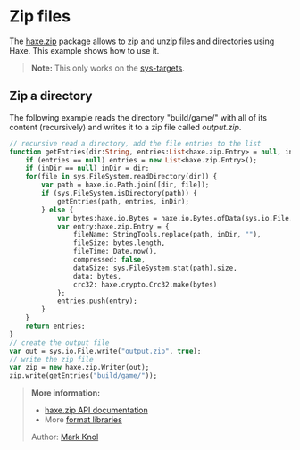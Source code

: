 [tags]: / "filesystem"

# Zip files

The [haxe.zip](http://api.haxe.org/haxe/zip/) package allows to zip and unzip files and directories using Haxe. This example shows how to use it.

> **Note:** This only works on the [sys-targets](/category/beginner/using-filesystem.html).

## Zip a directory

The following example reads the directory "build/game/" with all of its content (recursively) and writes it to a zip file called _output.zip_.

```haxe
// recursive read a directory, add the file entries to the list
function getEntries(dir:String, entries:List<haxe.zip.Entry> = null, inDir:Null<String> = null) {
	if (entries == null) entries = new List<haxe.zip.Entry>();
	if (inDir == null) inDir = dir;
	for(file in sys.FileSystem.readDirectory(dir)) {
		var path = haxe.io.Path.join([dir, file]);
		if (sys.FileSystem.isDirectory(path)) {
			getEntries(path, entries, inDir);
		} else {
			var bytes:haxe.io.Bytes = haxe.io.Bytes.ofData(sys.io.File.getBytes(path).getData());
			var entry:haxe.zip.Entry = {
				fileName: StringTools.replace(path, inDir, ""), 
				fileSize: bytes.length,
				fileTime: Date.now(),
				compressed: false,
				dataSize: sys.FileSystem.stat(path).size,
				data: bytes,
				crc32: haxe.crypto.Crc32.make(bytes)
			};
			entries.push(entry);
		}
	}
	return entries;
}
// create the output file 
var out = sys.io.File.write("output.zip", true);
// write the zip file
var zip = new haxe.zip.Writer(out);
zip.write(getEntries("build/game/"));
```

> **More information:**
> 
> * [haxe.zip API documentation](http://api.haxe.org/haxe/zip/)
> * More [format libraries](https://github.com/HaxeFoundation/format)
>
> Author: [Mark Knol](https://github.com/markknol)
